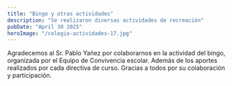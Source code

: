 ```yaml
---
title: "Bingo y otras actividades"
description: "Se realizaron diversas actividades de recreación"
pubDate: "April 30 2025"
heroImage: "/colegio-actividades-17.jpg"
---
```


Agradecemos al Sr. Pablo Yañez por colaborarnos en la actividad del bingo, organizada por el Equipo de Convivencia escolar. Además de los aportes realizados por cada directiva de curso. Gracias a todos por su colaboración y participación.